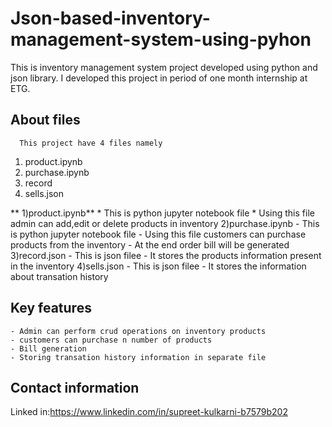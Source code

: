 # Json-based-inventory-management-system-using-pyhon
This is inventory management system project developed using python and json library.
 I developed this project in period of one month internship at ETG.
## About files
      This project have 4 files namely
 1. product.ipynb
 2. purchase.ipynb
 3. record
 4. sells.json
 
** 1)product.ipynb**
     * This is python jupyter notebook file
     * Using this file admin can add,edit or delete products in inventory
2)purchase.ipynb
     - This is python jupyter notebook file
     - Using this file customers can purchase products from the inventory
     - At the end order bill will be generated
3)record.json
     - This is json filee
     - It stores the products information present in the inventory
4)sells.json
     - This is json filee
     - It stores the information about transation history

## Key features
    - Admin can perform crud operations on inventory products
    - customers can purchase n number of products
    - Bill generation
    - Storing transation history information in separate file

## Contact information
Linked in:https://www.linkedin.com/in/supreet-kulkarni-b7579b202

